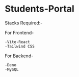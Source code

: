 # Students-Portal
Stacks Required:-

 For Frontend-
 
	-Vite-React
 	-Tailwind CSS
  For Backend- 
  	
   	-Deno
	-MySQL
  
